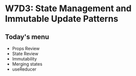 # W7D3: State Management and Immutable Update Patterns

## Today's menu

- Props Review
- State Review
- Immutability
- Merging states
- useReducer